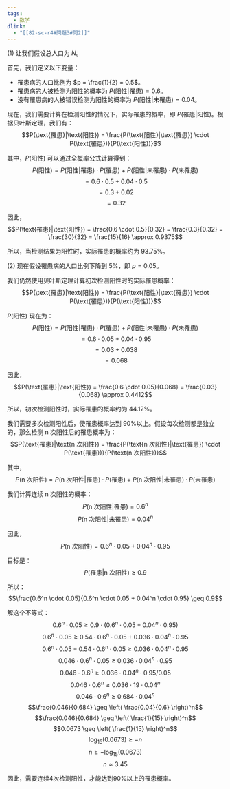 ```yaml
---
tags:
  - 数学
dlink:
  - "[[82-sc-r4#問題3#問2]]"
---
```

(1) 让我们假设总人口为 $N$。

首先，我们定义以下变量：
- 罹患病的人口比例为 $p = \frac{1}{2} = 0.5$。
- 罹患病的人被检测为阳性的概率为 $P(\text{阳性}|\text{罹患}) = 0.6$。
- 没有罹患病的人被错误检测为阳性的概率为 $P(\text{阳性}|\text{未罹患}) = 0.04$。

现在，我们需要计算在检测阳性的情况下，实际罹患的概率，即 $P(\text{罹患}|\text{阳性})$。根据贝叶斯定理，我们有：
$$P(\text{罹患}|\text{阳性}) = \frac{P(\text{阳性}|\text{罹患}) \cdot P(\text{罹患})}{P(\text{阳性})}$$

其中，$P(\text{阳性})$ 可以通过全概率公式计算得到：
$$P(\text{阳性}) = P(\text{阳性}|\text{罹患}) \cdot P(\text{罹患}) + P(\text{阳性}|\text{未罹患}) \cdot P(\text{未罹患})$$
$$= 0.6 \cdot 0.5 + 0.04 \cdot 0.5$$
$$= 0.3 + 0.02$$
$$= 0.32$$

因此，
$$P(\text{罹患}|\text{阳性}) = \frac{0.6 \cdot 0.5}{0.32} = \frac{0.3}{0.32} = \frac{30}{32} = \frac{15}{16} \approx 0.9375$$

所以，当检测结果为阳性时，实际罹患的概率约为 93.75%。

(2) 现在假设罹患病的人口比例下降到 5%，即 $p = 0.05$。

我们仍然使用贝叶斯定理计算初次检测阳性时的实际罹患概率：
$$P(\text{罹患}|\text{阳性}) = \frac{P(\text{阳性}|\text{罹患}) \cdot P(\text{罹患})}{P(\text{阳性})}$$

$P(\text{阳性})$ 现在为：
$$P(\text{阳性}) = P(\text{阳性}|\text{罹患}) \cdot P(\text{罹患}) + P(\text{阳性}|\text{未罹患}) \cdot P(\text{未罹患})$$
$$= 0.6 \cdot 0.05 + 0.04 \cdot 0.95$$
$$= 0.03 + 0.038$$
$$= 0.068$$

因此，
$$P(\text{罹患}|\text{阳性}) = \frac{0.6 \cdot 0.05}{0.068} = \frac{0.03}{0.068} \approx 0.4412$$

所以，初次检测阳性时，实际罹患的概率约为 44.12%。

我们需要多次检测阳性后，使罹患概率达到 90%以上。假设每次检测都是独立的，那么检测 n 次阳性后的罹患概率为：
$$P(\text{罹患}|\text{n 次阳性}) = \frac{P(\text{n 次阳性}|\text{罹患}) \cdot P(\text{罹患})}{P(\text{n 次阳性})}$$

其中，
$$P(\text{n 次阳性}) = P(\text{n 次阳性}|\text{罹患}) \cdot P(\text{罹患}) + P(\text{n 次阳性}|\text{未罹患}) \cdot P(\text{未罹患})$$

我们计算连续 n 次阳性的概率：
$$P(\text{n 次阳性}|\text{罹患}) = 0.6^n$$
$$P(\text{n 次阳性}|\text{未罹患}) = 0.04^n$$

因此，
$$P(\text{n 次阳性}) = 0.6^n \cdot 0.05 + 0.04^n \cdot 0.95$$

目标是：
$$P(\text{罹患}|\text{n 次阳性}) \geq 0.9$$

所以：
$$\frac{0.6^n \cdot 0.05}{0.6^n \cdot 0.05 + 0.04^n \cdot 0.95} \geq 0.9$$

解这个不等式：
$$0.6^n \cdot 0.05 \geq 0.9 \cdot (0.6^n \cdot 0.05 + 0.04^n \cdot 0.95)$$
$$0.6^n \cdot 0.05 \geq 0.54 \cdot 0.6^n \cdot 0.05 + 0.036 \cdot 0.04^n \cdot 0.95$$
$$0.6^n \cdot 0.05 - 0.54 \cdot 0.6^n \cdot 0.05 \geq 0.036 \cdot 0.04^n \cdot 0.95$$
$$0.046 \cdot 0.6^n \cdot 0.05 \geq 0.036 \cdot 0.04^n \cdot 0.95$$
$$0.046 \cdot 0.6^n \geq 0.036 \cdot 0.04^n \cdot 0.95 / 0.05$$
$$0.046 \cdot 0.6^n \geq 0.036 \cdot 19 \cdot 0.04^n$$
$$0.046 \cdot 0.6^n \geq 0.684 \cdot 0.04^n$$
$$\frac{0.046}{0.684} \geq \left( \frac{0.04}{0.6} \right)^n$$
$$\frac{0.046}{0.684} \geq \left( \frac{1}{15} \right)^n$$
$$0.0673 \geq \left( \frac{1}{15} \right)^n$$
$$\log_{15}(0.0673) \geq -n$$
$$n \geq -\log_{15}(0.0673)$$
$$n \approx 3.45$$

因此，需要连续4次检测阳性，才能达到90%以上的罹患概率。